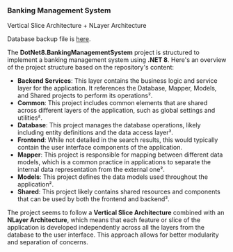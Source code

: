 ### Banking Management System

Vertical Slice Architecture + NLayer Architecture 

Database backup file is [here](BankingManagementSystem.sql).

The **DotNet8.BankingManagementSystem** project is structured to implement a banking management system using **.NET 8**. Here's an overview of the project structure based on the repository's content:

- **Backend Services**: This layer contains the business logic and service layer for the application. It references the Database, Mapper, Models, and Shared projects to perform its operations².
- **Common**: This project includes common elements that are shared across different layers of the application, such as global settings and utilities².
- **Database**: This project manages the database operations, likely including entity definitions and the data access layer².
- **Frontend**: While not detailed in the search results, this would typically contain the user interface components of the application.
- **Mapper**: This project is responsible for mapping between different data models, which is a common practice in applications to separate the internal data representation from the external one².
- **Models**: This project defines the data models used throughout the application².
- **Shared**: This project likely contains shared resources and components that can be used by both the frontend and backend².

The project seems to follow a **Vertical Slice Architecture** combined with an **NLayer Architecture**, which means that each feature or slice of the application is developed independently across all the layers from the database to the user interface. This approach allows for better modularity and separation of concerns.
